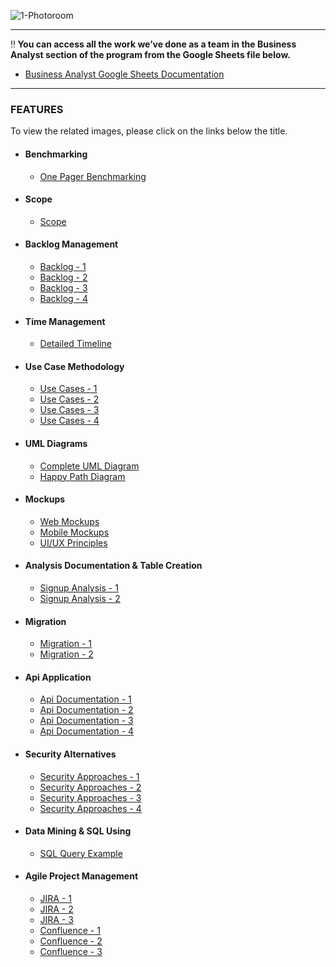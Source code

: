 
![1-Photoroom](https://github.com/user-attachments/assets/e6ef2cad-4fbb-4292-a832-b33da646f3a9)

***

‼️<b> You can access all the work we’ve done as a team in the Business Analyst section of the program from the Google Sheets file below.</b> <br>
- [Business Analyst Google Sheets Documentation](https://docs.google.com/spreadsheets/d/17TtlctgABjp5MfxRiA-k5OPA_wVDM5_3223XVGh0ex0/edit?usp=sharing)

***

<h3> FEATURES</h3>

To view the related images, please click on the links below the title.

- <h4>Benchmarking</h4>

    - [One Pager Benchmarking](https://github.com/AliOzkn/FMSSBootcampFinalCase/blob/main/BusinessAnalyst/BA-Images/Bencmarking/One%20Pager%20Benchmarking.png)

- <h4>Scope</h4>

    - [Scope](https://github.com/AliOzkn/FMSSBootcampFinalCase/blob/main/BusinessAnalyst/BA-Images/Scope/Kapsam.png)

- <h4>Backlog Management</h4>

    - [Backlog - 1](https://github.com/AliOzkn/FMSSBootcampFinalCase/blob/main/BusinessAnalyst/BA-Images/Backlog-Management/Backlog%20Management-1.png)
    - [Backlog - 2](https://github.com/AliOzkn/FMSSBootcampFinalCase/blob/main/BusinessAnalyst/BA-Images/Backlog-Management/Backlog%20Management-2.png)
    - [Backlog - 3](https://github.com/AliOzkn/FMSSBootcampFinalCase/blob/main/BusinessAnalyst/BA-Images/Backlog-Management/Backlog%20Management-3.png)
    - [Backlog - 4](https://github.com/AliOzkn/FMSSBootcampFinalCase/blob/main/BusinessAnalyst/BA-Images/Backlog-Management/Backlog%20Management-4.png)

- <h4>Time Management</h4>

    - [Detailed Timeline](https://github.com/AliOzkn/FMSSBootcampFinalCase/blob/main/BusinessAnalyst/BA-Images/Time%20Management/Time%20Management.png)

- <h4>Use Case Methodology</h4>

    - [Use Cases - 1](https://github.com/AliOzkn/FMSSBootcampFinalCase/blob/main/BusinessAnalyst/BA-Images/Use%20Cases/Use%20Cases-1.png)
    - [Use Cases - 2](https://github.com/AliOzkn/FMSSBootcampFinalCase/blob/main/BusinessAnalyst/BA-Images/Use%20Cases/Use%20Cases-2.png)
    - [Use Cases - 3](https://github.com/AliOzkn/FMSSBootcampFinalCase/blob/main/BusinessAnalyst/BA-Images/Use%20Cases/Use%20Cases-3.png)
    - [Use Cases - 4](https://github.com/AliOzkn/FMSSBootcampFinalCase/blob/main/BusinessAnalyst/BA-Images/Use%20Cases/Use%20Cases-4.png)

- <h4>UML Diagrams</h4>

    - [Complete UML Diagram](https://github.com/AliOzkn/FMSSBootcampFinalCase/blob/main/BusinessAnalyst/BA-Images/UML-Diagrams/Complete%20Diagram.png)
    - [Happy Path Diagram](https://github.com/AliOzkn/FMSSBootcampFinalCase/blob/main/BusinessAnalyst/BA-Images/UML-Diagrams/Happy%20Path%20Diagram.png)

- <h4>Mockups</h4>

    - [Web Mockups](https://github.com/AliOzkn/FMSSBootcampFinalCase/blob/main/BusinessAnalyst/BA-Images/Mockups/Web%20Mockups.png)
    - [Mobile Mockups](https://github.com/AliOzkn/FMSSBootcampFinalCase/blob/main/BusinessAnalyst/BA-Images/Mockups/Mobile%20Mockups.png)
    - [UI/UX Principles](https://github.com/AliOzkn/FMSSBootcampFinalCase/blob/main/BusinessAnalyst/BA-Images/Mockups/UIUX%20Principle.png)

- <h4>Analysis Documentation & Table Creation</h4>

    -  [Signup Analysis - 1](https://github.com/AliOzkn/FMSSBootcampFinalCase/blob/main/BusinessAnalyst/BA-Images/Signup%20Analysis/Signup%20Analysis-1.png)
    -  [Signup Analysis - 2](https://github.com/AliOzkn/FMSSBootcampFinalCase/blob/main/BusinessAnalyst/BA-Images/Signup%20Analysis/Signup%20Analysis-2.png)

- <h4>Migration</h4>

    - [Migration - 1](https://github.com/AliOzkn/FMSSBootcampFinalCase/blob/main/BusinessAnalyst/BA-Images/Migration/Migration-1.png)
    - [Migration - 2](https://github.com/AliOzkn/FMSSBootcampFinalCase/blob/main/BusinessAnalyst/BA-Images/Migration/Migration-2.png)

- <h4>Api Application</h4>

    - [Api Documentation - 1](https://github.com/AliOzkn/FMSSBootcampFinalCase/blob/main/BusinessAnalyst/BA-Images/API-Documentation/Api%20Documentation-1.png)
    - [Api Documentation - 2](https://github.com/AliOzkn/FMSSBootcampFinalCase/blob/main/BusinessAnalyst/BA-Images/API-Documentation/Api%20Documentation-2.png)
    - [Api Documentation - 3](https://github.com/AliOzkn/FMSSBootcampFinalCase/blob/main/BusinessAnalyst/BA-Images/API-Documentation/Api%20Documentation-3.png)
    - [Api Documentation - 4](https://github.com/AliOzkn/FMSSBootcampFinalCase/blob/main/BusinessAnalyst/BA-Images/API-Documentation/Api%20Documentation-4.png)

- <h4>Security Alternatives</h4>

    - [Security Approaches - 1](https://github.com/AliOzkn/FMSSBootcampFinalCase/blob/main/BusinessAnalyst/BA-Images/Security/KVKK-1.png)
    - [Security Approaches - 2](https://github.com/AliOzkn/FMSSBootcampFinalCase/blob/main/BusinessAnalyst/BA-Images/Security/KVKK-2.png)
    - [Security Approaches - 3](https://github.com/AliOzkn/FMSSBootcampFinalCase/blob/main/BusinessAnalyst/BA-Images/Security/KVKK-3.png)
    - [Security Approaches - 4](https://github.com/AliOzkn/FMSSBootcampFinalCase/blob/main/BusinessAnalyst/BA-Images/Security/KVKK-4.png)

- <h4>Data Mining & SQL Using</h4>

    - [SQL Query Example](https://github.com/AliOzkn/FMSSBootcampFinalCase/blob/main/BusinessAnalyst/BA-Images/SQL/Sql%20Using.png)

- <h4>Agile Project Management</h4>

    - [JIRA - 1](https://github.com/AliOzkn/FMSSBootcampFinalCase/blob/main/BusinessAnalyst/BA-Images/JIRA/JIRA-1.png)
    - [JIRA - 2](https://github.com/AliOzkn/FMSSBootcampFinalCase/blob/main/BusinessAnalyst/BA-Images/JIRA/JIRA-2.png)
    - [JIRA - 3](https://github.com/AliOzkn/FMSSBootcampFinalCase/blob/main/BusinessAnalyst/BA-Images/JIRA/JIRA-3.png)
    - [Confluence - 1](https://github.com/AliOzkn/FMSSBootcampFinalCase/blob/main/BusinessAnalyst/BA-Images/Confluence/Confluence-1.png)
    - [Confluence - 2](https://github.com/AliOzkn/FMSSBootcampFinalCase/blob/main/BusinessAnalyst/BA-Images/Confluence/Confluence-2.png)
    - [Confluence - 3](https://github.com/AliOzkn/FMSSBootcampFinalCase/blob/main/BusinessAnalyst/BA-Images/Confluence/Confluence-3.png)



